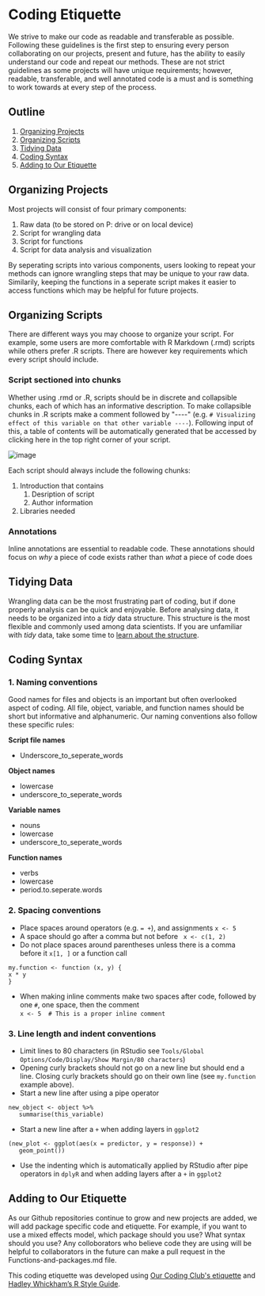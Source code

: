 # Coding Etiquette
We strive to make our code as readable and transferable as possible. Following these guidelines is the first step to ensuring every person collaborating on our projects, present and future, has the ability to easily understand our code and repeat our methods. These are not strict guidelines as some projects will have unique requirements; however, readable, transferable, and well annotated code is a must and is something to work towards at every step of the process.  

## Outline
1. [Organizing Projects](#section1)
2. [Organizing Scripts](#section2)
3. [Tidying Data](#section3)
4. [Coding Syntax](#section4)
5. [Adding to Our Etiquette](#section5)


## Organizing Projects <a name="section1"></a>
Most projects will consist of four primary components:

   1.  Raw data (to be stored on P: drive or on local device)
   2.  Script for wrangling data
   3.  Script for functions
   4.  Script for data analysis and visualization
    
By seperating scripts into various components, users looking to repeat your methods can ignore wrangling steps that may be unique to your raw data. Similarily, keeping the functions in a seperate script makes it easier to access functions which may be helpful for future projects.   

## Organizing Scripts <a name="section2"></a>

There are different ways you may choose to organize your script. For example, some users are more comfortable with R Markdown (.rmd) scripts while others prefer .R scripts. There are however key requirements which every script should include.

### Script sectioned into chunks
Whether using .rmd or .R, scripts should be in discrete and collapsible chunks, each of which has an informative description. To make collapsible chunks in .R scripts make a comment followed by "----" (e.g. `# Visualizing effect of this variable on that other variable ----`). Following input of this, a table of contents will be automatically generated that be accessed by clicking here in the top right corner of your script.

![image](https://user-images.githubusercontent.com/57048454/129761217-3aa31f83-ec31-469d-ba7e-6d8dfd870b59.png)

Each script should always include the following chunks:

1. Introduction that contains
   1. Desription of script
   2. Author information   
2. Libraries needed

### Annotations
Inline annotations are essential to readable code. These annotations should focus on *why* a piece of code exists rather than *what* a piece of code does

## Tidying Data <a name="section3"></a>

Wrangling data can be the most frustrating part of coding, but if done properly analysis can be quick and enjoyable. Before analysing data, it needs to be organized into a *tidy* data structure. This structure is the most flexible and commonly used among data scientists. If you are unfamiliar with *tidy* data, take some time to [learn about the structure](https://cran.r-project.org/web/packages/tidyr/vignettes/tidy-data.html).    

## Coding Syntax <a name="section4"></a>

### 1. Naming conventions
Good names for files and objects is an important but often overlooked aspect of coding. All file, object, variable, and function names should be short but informative and alphanumeric. Our naming conventions also follow these specific rules:  

**Script file names** 
* Underscore_to_seperate_words

**Object names**
* lowercase
* underscore_to_seperate_words

**Variable names**
* nouns
* lowercase
* underscore_to_seperate_words

**Function names**
* verbs
* lowercase
* period.to.seperate.words

### 2. Spacing conventions
* Place spaces around operators (e.g. `= +`), and assignments `x <- 5`
* A space should go after a comma but not before ` x <- c(1, 2)`
* Do not place spaces around parentheses unless there is a comma before it `x[1, ]` or a function call
 
```{r}
my.function <- function (x, y) {
x * y
}
```
* When making inline comments make two spaces after code, followed by one `#`, one space, then the comment  
`x <- 5  # This is a proper inline comment`

### 3. Line length and indent conventions
* Limit lines to 80 characters (in RStudio see `Tools/Global Options/Code/Display/Show Margin/80 characters`)
* Opening curly brackets should not go on a new line but should end a line. Closing curly brackets should go on their own line (see `my.function` example above).
* Start a new line after using a pipe operator
```{r}
new_object <- object %>%
   summarise(this_variable)
```
* Start a new line after a `+` when adding layers in `ggplot2`
```{r}
(new_plot <- ggplot(aes(x = predictor, y = response)) +
   geom_point())
```
* Use the indenting which is automatically applied by RStudio after pipe operators in `dplyR` and when adding layers after a `+` in `ggplot2`

## Adding to Our Etiquette <a name="section5"></a>
As our Github repositories continue to grow and new projects are added, we will add package specific code and etiquette. For example, if you want to use a mixed effects model, which package should you use? What syntax should you use? 
Any colloborators who believe code they are using will be helpful to collaborators in the future can make a pull request in the Functions-and-packages.md file.


This coding etiquette was developed using [Our Coding Club's etiquette](https://ourcodingclub.github.io/tutorials/etiquette/) and [Hadley Whickham’s R Style Guide](http://adv-r.had.co.nz/Style.html). 



